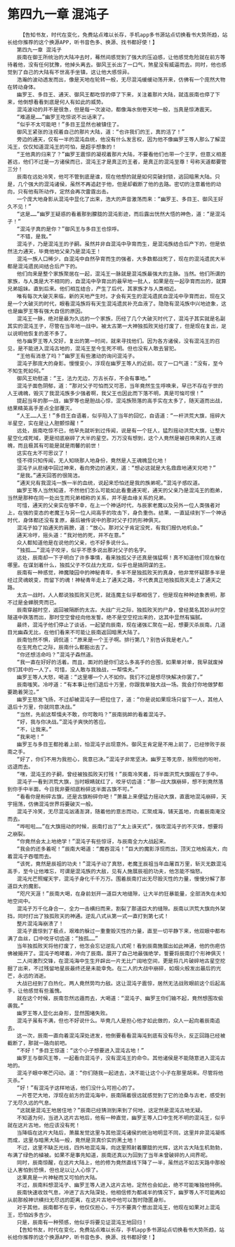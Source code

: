 # 第四九一章 混沌子
        【告知书友，时代在变化，免费站点难以长存，手机app多书源站点切换看书大势所趋，站长给你推荐的这个换源APP，听书音色多、换源、找书都好使！】
       第四九一章 混沌子
       辰南在御王所统治的大陆冲去时，蓦然间感觉到了强大的压迫感，让他感觉危险就在前方等待着他，没有任何犹豫，他掉头离去。御风王长出了一口气，煞星没有威逼而去。同时，他也感觉到了自己的大陆有不世高手坐镇，这让他大感惊异。
       浩瀚的波动透发而出，像是天地在轮转一般，无尽混沌缓缓动荡开来，仿佛有一个庞然大物在转动身体。
       幽罗王、多目王、通天、御风王都吃惊的停了下来，关注着那片大陆，就连辰南也停了下来，他倒想看看到底是何人有如此的威势。
       混沌波动的并不是很急，但是每一次波动，都像海水倒卷天地一般，当真是惊涛震天。
       “难道是……”幽罗王吃惊说不出话来了。
       “似乎不太可能吧！”多目王显然也被镇住了。
       御风王紧张的注视着自己的那片大陆，道：“也许我们的王，真的活了！”
       旁边的通天，仅有一半的混沌血统，他没有什么发言权，因为他不像幽罗王等人那么了解混沌王，仅仅知道混沌王的可怕，是超乎想象的！
       “王他真的归来了？”幽罗王震惊的凝视着那片大陆，不要看他们也带一个王字，但意义相差甚远，他们不过是一方诸侯而已，混沌王才是真正的王者，是真正的混沌至尊！号称天道都要管三分！
       辰南在远处冷笑，他可不管到底是谁，现在他想的就是如何突破封锁，逃回暗黑大陆。只是，几个强大的混沌诸侯，虽然不再追赶于他，但是却截断了他的去路。密切的注意着他的动向，只有他有所动作，定然会再次雷霆出击。
       一个庞大地身影从混沌中显化了出来，浩大的声音激荡而来：“幽罗王、多目王、御风王好久不见！”
       “这是……”幽罗王疑惑的看着那到朦胧的混沌影迹，而后露出恍然大悟的神色，道：“是混沌子！”
       “混沌子真的是你？”御风王与多目王也惊呼。
       “不错，是我。”
       混沌子，乃是混沌王的子嗣。虽然并非自混沌中孕育而生，是混沌族结合后产下的，但是依然法力通天，毕竟他地父亲乃是混沌王！
       混沌一族人口稀少，自混沌中自然孕育而生的强者，大多数都战死了，现在的混沌遗民大半都是混沌遗民间结合后产下的。
       他们向来是整个家族聚居在一起，混沌王一脉就是混沌族最强大的主脉。当然。他们所谓的家族，与人类是大不相同的，自混沌中孕育出的最早地一批人，如果是在一起孕育而出的，就算兄弟姐妹。直到后来。他们相互结合，产生了后代，其家族才与人类相近。
       唯有每次大破灭来临，新的天地产生时。才会有天生的混沌遗民自混沌中孕育而出，现在又是一个大破灭的时代，眼看混沌族将有天生混沌遗民补充血液了。隐隐有混沌族中兴地迹象，这也是幽罗王等有强大自信的原因。
       混沌王一脉，绝对是最为久远的一个家族，历经了几个大破灭时代了，混沌子其实就是名副其实的混沌王子，尽管在当年地一战中。被太古第一大神独孤败天给打废了，但是现在复出，足以说明他恢复的差不多了。
       他与幽罗王等人交好，复出的第一时间，就来寻找他们。因为各方诸侯，没有混沌王的召见，是不能进入混沌古地的，混沌王至今生死不明。但也没有人敢去冒犯。
       “王他有消息了吗？”幽罗王有些激动的询问混沌子。
       混沌子那庞大的身影。慢慢变小，浮现在幽罗王等人的近前。叹了一口气道：“没有，至今不知生死如何。”
       御风王劝慰道：“王，法力无边，万古长存，不会有事地。”
       混沌子面色阴郁，道：“那对父子可怕而又可恶，当年竟然生生呼唤来，早已不存在于世的人王魂魄，毁灭了我混沌族多少强者啊，我父王也因此而下落不明，真是可恼可恨！”
       提起当年的那一战，幽罗等也是胆战心惊，混沌族殒落的高手实在太多了，随天道而出战，结果精英高手差点全部覆灭。
       “人王……人王！”多目王自语着，似乎陷入了当年的回忆，自语道：“一杆洪荒大旗，摇碎大半星空，实在是让人胆颤惊醒！”
       远处，辰南吃惊不已，他早先就听到过传闻，说是有一个狂人，猛烈摇动洪荒大旗，让整片星空化成死域，更是彻底崩碎了大半的星空。万万没有想到，这个人竟然是被召唤来的人王魂魄，而且极其有可能是就是雨馨的前世！
       这实在太不可思议了！
       怪不得只知传闻，无人知晓那人地身份，竟然是人王魂魄显化地！
       混沌子从悲绪中回过神来，看向旁边的通天，道：“想必这就是大名鼎鼎地通天兄吧？”
       “是我。”通天回答的很简洁。
       “通天兄有我混沌一族一半的血统，说起来恐怕还是我的族弟呢。”混沌子感叹道。
       幽罗王等人当然知道，不然他们怎么可能如此看重通天呢，通天的父亲乃是混沌王的胞弟，当然是那种在同一处出生而兄弟相称的关系，并不是血缘关系的兄弟。
       可惜，通天的父亲实在够不幸，在上一个神话时代，与辰家老魔以及另外一位人类强者对上，在强的变态的老魔王与另一位人间高手的攻击下，身负重伤。结果，一直延续到下一个神话时代，身体都还没有复原，最后被传说中的那对父子打的形神俱灭。
       混沌子拍了拍通天的肩膀，道：“放心。那对父子肯定没死，有我们报仇地机会。”
       通天冷哼，摇头道：“我对他的死，并不在意。”
       众人都知道他是在说他的父亲，也不好多说什么。
       “独孤……”混沌子咬牙，似乎不愿多说出那对父子的名字。
       远处，辰南却一下子明白了许多事情，看来独孤父子还真是强猛啊！真不知道他们现在躲在哪里。在谋划着什么，独孤父子不仅战力无双，似乎也是搞阴谋的主。
       辰南有一种感觉，神魔陵园中的神秘青年，多半不是独孤败天的真身，他非常怀疑那多半是经过灵魂蜕变，而留下的魂！神秘青年走上了通天之路，不代表真正地独孤败天走上了通天之路。
       太古一战时。人人都说独孤败天已死，就连魔主似乎都相信了，但是现在种种迹象表明，那不过是金蝉脱壳而已。
       辰南穿越时空，返回被隔断的太古。大战广元之际，独孤败天的尸身，曾经莫名其妙从时空隧道中跌落而出，那时空空曾经向他发誓。绝不是空空挖出来的，这其中显然有猫腻。
       最终，混沌子他们停止了谈话，一起望向辰南，现在诸强汇聚在一起，想要灭杀辰南。几道目光幽森无比，在他们看来不可能让辰南返回暗黑大陆了。
       辰南怡然不惧，调侃道：“原来是一个王子啊。排行第几？别告诉我是老八。”
       在生死危亡之际，辰南什么都豁出去了。
       “你还想活命吗？”混沌子森然道。
       “我一直在好好的活着。而且，面对的是你们这么多高手的合围，如果单对单，我早就废掉你们其中的一人了。可惜，没人敢与我独战，一帮懦夫。”
       幽罗王等人大怒，喝道：“这里哪一个人不如你。我们不过是想尽快解决你罢了。”
       辰南嗤笑。冷哼道：“有本事让他们退后十万里，你跟我单独大战一场。我会打你地做梦都要跪着哭泣。”
       幽罗王怒发飞扬，不过却被混沌子一把拉住了，道：“你是说如果现场只留下一人，其他人退后十万里，你就同意决战。”
       “当然，先前这帮懦夫不敢，你可敢吗？”辰南挑衅的看着混沌子。
       “好，我与你决战。”混沌子爽快的答应。
       “不，让我来。”
       “我来吧！”
       幽罗王与多目王都抢着上前，怕混沌子出现意外。御风王肯定是不用上前了，已经惨败于辰南之手。
       “好了，你们不用为我担心，我意已决。”混沌子非常坚决。幽罗王等无奈，按照他的吩咐，远退而去。
       “嘿，混沌王的子嗣，曾经被独孤败天打残！”辰南冷笑着，将半面洪荒大旗握在了手中。
       混沌子一看到洪荒大旗，当时眼睛就红了，咬牙切齿道：“那一战大旗崩碎，想不到竟然落到你手中半面，今日我非要彻底粉碎这半面古旗不可。”
       “看看你是粉碎古旗，还是古旗粉碎你吧！”萧晨上来便猛力摇动大旗，直震地混沌崩碎，天宇摇荡，仿佛混沌世界将要破灭一般。
       混沌子冷笑，无尽混沌汹涌澎湃，随着他的意志而动，汇聚成海，铺天盖地，向着辰南淹没而去。
       “哗啦啦……”在大旗摇动的时候，辰南打出了“太上诛天式”，强攻混沌子的不灭体，想要将之崩裂。
       “你竟然会太上地绝学！”混沌子有些惊讶，与辰南全力大战起来。
       “我会的还多着呢！”辰南大喝道：“魔吞混沌！”巨大的魔影浮现而出，顶天立地般高大，向着混沌子吞噬而去。
       “该死，竟然是辰祖的功夫！”混沌子动了真怒，老魔王辰祖当年血屠百万里，斩灭无数混沌高手，至今让他难忘，可谓是混沌族的大敌，见有人施展辰祖的功夫，他怎能不恼怒。
       混沌光芒照耀天宇，混沌子身化千千万万。围着辰南打出无尽毁灭性的力量，慢慢分解了那道巨大的魔影。
       “咫尺天涯！”辰南大喝，在身前划开一道巨大地缝隙，让大半的狂暴能量，全部消失在未知地空间中。
       混沌子万千化身合一，全力一击横扫而来，割裂了那道巨大的缝隙。辰南以洪荒大旗向外架挡，同时打出了独孤败天的神通。逆乱八式从第一式一直打到第七式！
       整片混沌海崩溃了！
       混沌子震惊到了极点，艰难的躲过一重重毁灭性的力量，直至一切平静下来，他双眼中都布满了血丝，口中咬牙切齿道：“独孤……”
       当年独孤败天将他打废了，他怎会忘记逆乱八式呢！看到辰南施展出如此神通，他的伤疤仿佛被揭开了。混沌子咆哮着，冲向了辰南。展开了自己地最强绝学，誓要将辰南打个形神俱灭！
       二人间激烈交锋，在混沌海中生生开辟出一片无比广阔地空间，更是将几片破碎地古星空挖掘了出来，不过残留地星辰最终还是未能幸免。在二人的大战中崩碎，如烟火般发出最后的光芒，永远的消逝。
       大战已经到了白热化，两人竟然势均力敌。这让混沌子震惊，居然无法战败眼前这个后起高手，让他感觉有些羞愧。
       就在这个时候，辰南忽然远遁而去，大喝道：“混沌子、幽罗王你们输不起，竟然想围攻偷袭我。”
       幽罗王等人显化出身形，显然围堵失败。
       混沌子虽有不满，但也不好说什么。毕竟几人是担心他才如此做的，众人一起向着辰南追去。
       这一次，辰南一直向着混沌深处进发，他倒要看看混海沌到底有没有尽头，反正回路已经被截断了，那就一路向前吧。
       “不好！”多目王惊道：“这个小子想要进入混沌古地！”
       幽罗王与御风王等，一起看向混沌子，没有混沌王的命令。其他诸侯是不能随意进入混沌古地的。
       混沌子眼中寒芒闪动。道：“你们随我一起进去，决不能让这个小子在那里胡来。尽管将他灭杀。”
       “好！”有混沌子这样地话，他们没什么可担心的了。
       一片苍茫大地，浮现在前方的混沌海中，辰南隔着很远就感觉到了它的沧桑与古老，感受到了无尽久远的气息。
       “这就是混沌王地居住地？”辰南已经猜测到来到了何地，这定然是混沌古地无疑。
       不知道为何，当进入这片古地后，他有一种直觉，幽罗王等人口中生死不明的混沌王，似乎就在这片古地，他应该没有死！
       当降临在这片大陆后，萧晨发觉这里与其他混沌诸侯的统治地明显不同，这里并非混沌凝练而成，这里与暗黑大陆一般，竟然是货真价实的黑土地！
       不过，这里不缺乏光线，四外地混沌海，向这里照射着朦胧的光辉，这片古大陆生机勃勃，布满了绿色的植被。如果不是事先知道，辰南还真以为回到了当年未曾破碎的人间界呢。
       同时，辰南惊醒，在这片大陆上，他的修为竟然直线下降了一半，虽然远不如古天路中那般让人害怕到恐惧，但也足以让人心惊了。
       这果真是一片神秘而又可怕的大陆。
       不过，辰南料想混沌子、幽罗王等人进入这片古地，定然也会如此，绝不可能唯独他特例。
       辰南快速收敛气息，冲进了古大陆深处，他相信修为都减半的情况下，幽罗等人不可能再如从前那般神识横扫无尽远的距离，在这片古地中他可以暂时隐匿身形。
       对于其他，辰南都不在乎，他仅仅担心，千万不要真个惹出混沌王，他现在如果对上混沌王，恐怕凶多吉少。
       只是，辰南有一种预感，他似乎将要见证混沌王地回归！
       【告知书友，时代在变化，免费站点难以长存，手机app多书源站点切换看书大势所趋，站长给你推荐的这个换源APP，听书音色多、换源、找书都好使！】